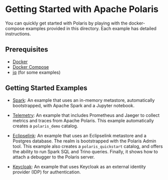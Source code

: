 <!--
  Licensed to the Apache Software Foundation (ASF) under one
  or more contributor license agreements.  See the NOTICE file
  distributed with this work for additional information
  regarding copyright ownership.  The ASF licenses this file
  to you under the Apache License, Version 2.0 (the
  "License"); you may not use this file except in compliance
  with the License.  You may obtain a copy of the License at
 
   http://www.apache.org/licenses/LICENSE-2.0
 
  Unless required by applicable law or agreed to in writing,
  software distributed under the License is distributed on an
  "AS IS" BASIS, WITHOUT WARRANTIES OR CONDITIONS OF ANY
  KIND, either express or implied.  See the License for the
  specific language governing permissions and limitations
  under the License.
-->

# Getting Started with Apache Polaris

You can quickly get started with Polaris by playing with the docker-compose examples provided in
this directory. Each example has detailed instructions.

## Prerequisites

- [Docker](https://docs.docker.com/get-docker/)
- [Docker Compose](https://docs.docker.com/compose/install/) 
- [jq](https://stedolan.github.io/jq/download/) (for some examples)

## Getting Started Examples

- [Spark](spark): An example that uses an in-memory metastore, automatically bootstrapped, with
  Apache Spark and a Jupyter notebook.

- [Telemetry](telemetry): An example that includes Prometheus and Jaeger to collect metrics and
  traces from Apache Polaris. This example automatically creates a `polaris_demo` catalog.

- [Eclipselink](eclipselink): An example that uses an Eclipselink metastore and a Postgres
  database. The realm is bootstrapped with the Polaris Admin tool. This example also creates a
  `polaris_quickstart` catalog, and offers the ability to run Spark SQL and Trino queries. Finally, it shows how to
  attach a debugger to the Polaris server.

- [Keycloak](keycloak): An example that uses Keycloak as an external identity provider (IDP) for
  authentication.